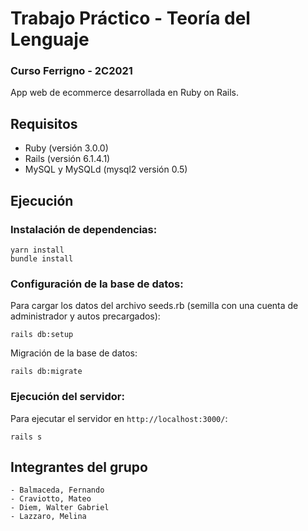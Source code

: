 # Trabajo Práctico - Teoría del Lenguaje
### Curso Ferrigno - 2C2021

App web de ecommerce desarrollada en Ruby on Rails.

## Requisitos
- Ruby (versión 3.0.0)
- Rails (versión 6.1.4.1)
- MySQL y MySQLd (mysql2 versión 0.5) 

## Ejecución

### Instalación de dependencias:

```
yarn install
bundle install
```

### Configuración de la base de datos:

Para cargar los datos del archivo seeds.rb (semilla con una cuenta de administrador y autos precargados):

```
rails db:setup
```

Migración de la base de datos:

```
rails db:migrate
```

### Ejecución del servidor:

Para ejecutar el servidor en `http://localhost:3000/`:

```
rails s
```

## Integrantes del grupo

    - Balmaceda, Fernando
    - Craviotto, Mateo
    - Diem, Walter Gabriel
    - Lazzaro, Melina
